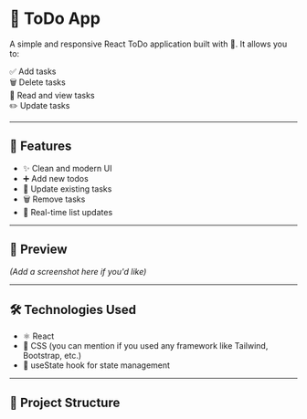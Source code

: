 # 📝 ToDo App

A simple and responsive React ToDo application built with 💙. It allows you to:

✅ Add tasks  
🗑️ Delete tasks  
📖 Read and view tasks  
✏️ Update tasks  

---

## 🚀 Features

- ✨ Clean and modern UI
- ➕ Add new todos
- 📝 Update existing tasks
- 🗑️ Remove tasks
- 🔄 Real-time list updates

---

## 📸 Preview

*(Add a screenshot here if you'd like)*

---

## 🛠️ Technologies Used

- ⚛️ React
- 💅 CSS (you can mention if you used any framework like Tailwind, Bootstrap, etc.)
- 🧠 useState hook for state management

---

## 📂 Project Structure

